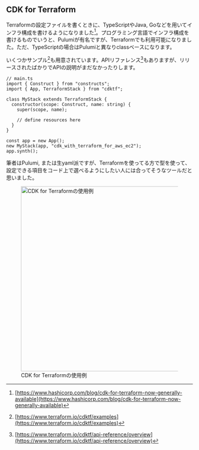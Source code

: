 ## CDK for Terraform
Terraformの設定ファイルを書くときに、TypeScriptやJava, Goなどを用いてインフラ構成を書けるようになりました[^terraform_cdk]。プログラミング言語でインフラ構成を書けるものでいうと、Pulumiが有名ですが、Terraformでも利用可能になりました。ただ、TypeScriptの場合はPulumiと異なりclassベースになります。

いくつかサンプル[^terraform_cdk_sample]も用意されています。APIリファレンス[^terraform_cdk_reference]もありますが、リリースされたばかりでAPIの説明がまだなかったりします。

```tsx
// main.ts
import { Construct } from "constructs";
import { App, TerraformStack } from "cdktf";

class MyStack extends TerraformStack {
  constructor(scope: Construct, name: string) {
    super(scope, name);

    // define resources here
  }
}

const app = new App();
new MyStack(app, "cdk_with_terraform_for_aws_ec2");
app.synth();
```

筆者はPulumi, または生yaml派ですが、Terraformを使ってる方で型を使って、設定できる項目をコード上で選べるようにしたい人には合ってそうなツールだと思いました。

<figure>
  <img src="/images/web_changelog_2022part1/tools/cdk_for_terraform_sample.png" alt="CDK for Terraformの使用例" width="500" height="500" />
  <figcaption>CDK for Terraformの使用例</figcaption>
</figure>


[^terraform_cdk]: [https://www.hashicorp.com/blog/cdk-for-terraform-now-generally-available](https://www.hashicorp.com/blog/cdk-for-terraform-now-generally-available)
[^terraform_cdk_sample]: [https://www.terraform.io/cdktf/examples](https://www.terraform.io/cdktf/examples)
[^terraform_cdk_reference]: [https://www.terraform.io/cdktf/api-reference/overview](https://www.terraform.io/cdktf/api-reference/overview)
